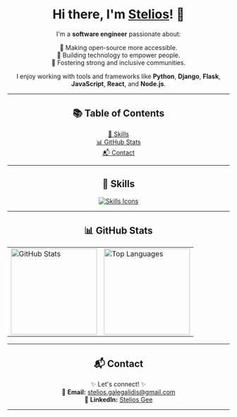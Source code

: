 <div align="center">

# Hi there, I'm [Stelios](https://github.com/SteliosGee)! 👋

I'm a **software engineer** passionate about:

🌟 Making open-source more accessible.  
🌟 Building technology to empower people.  
🌟 Fostering strong and inclusive communities.

I enjoy working with tools and frameworks like **Python**, **Django**, **Flask**, **JavaScript**, **React**, and **Node.js**.

---

## 📚 Table of Contents

[🚀 Skills](#-skills)  
[📊 GitHub Stats](#-github-stats)  
[📬 Contact](#-contact)

---

## 🚀 Skills

<a href="https://skillicons.dev">
  <img src="https://skillicons.dev/icons?i=git,python,js,ts,react,nodejs,django,flask,mysql,kotlin,html,css" alt="Skills Icons" />
</a>

---

## 📊 GitHub Stats

<table>
  <tr>
    <td>
      <a href="https://github.com/SteliosGee/github-readme-stats">
        <img src="https://github-readme-stats.vercel.app/api?username=SteliosGee&show_icons=true&bg_color=DEG,000,555&border_color=af2412&text_color=fff&custom_title=GitHub%20Stats" height="195" alt="GitHub Stats" />
      </a>
    </td>
    <td>
      <a href="https://github.com/SteliosGee/github-readme-stats">
        <img src="https://github-readme-stats.vercel.app/api/top-langs/?username=SteliosGee&layout=compact&langs_count=8&bg_color=DEG,000,555&border_color=af2412&text_color=fff" height="195" alt="Top Languages" />
      </a>
    </td>
  </tr>
</table>

---

## 📬 Contact

✨ Let's connect! ✨  
📧 **Email:** [stelios.galegalidis@gmail.com](mailto:stelios.galegalidis@gmail.com)  
💼 **LinkedIn:** [Stelios Gee](https://www.linkedin.com/in/stelios-galegalidis-59b448220/)

---

</div>
